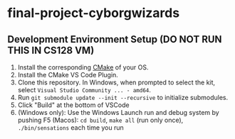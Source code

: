 # final-project-cyborgwizards

## Development Environment Setup (DO NOT RUN THIS IN CS128 VM)

1. Install the corresponding [CMake](https://cmake.org/install/) of your OS.
2. Install the CMake VS Code Plugin.
3. Clone this repository. In Windows, when prompted to select the kit, select `Visual Studio Community ... - amd64`.
4. Run `git submodule update --init --recursive` to initialize submodules.
5. Click "Build" at the bottom of VSCode
6. (Windows only): Use the Windows Launch run and debug system by pushing F5
   (Macos): `cd build`, `make all` (run only once), `./bin/sensations` each time you run
